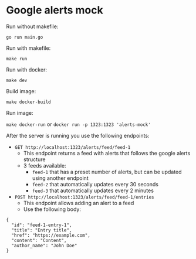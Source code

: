 # Google alerts mock

Run without makefile:

`go run main.go`

Run with makefile:

`make run`

Run with docker:

`make dev`

Build image:

`make docker-build`

Run image:

`make docker-run`
or
`docker run -p 1323:1323 'alerts-mock'`


After the server is running you use the following endpoints:

- `GET http://localhost:1323/alerts/feed/feed-1`
  - This endpoint returns a feed with alerts that follows the google alerts structure
  - 3 feeds available:
    - `feed-1` that has a preset number of alerts, but can be updated using another endpoint
    - `feed-2` that automatically updates every 30 seconds
    - `feed-3` that automatically updates every 2 minutes
- `POST http://localhost:1323/alerts/feed/feed-1/entries`
  - This endpoint allows adding an alert to a feed
  - Use the following body:
```
{
  "id": "feed-1-entry-1",
  "title": "Entry title",
  "href": "https://example.com",
  "content": "Content",
  "author_name": "John Doe"
}
```
